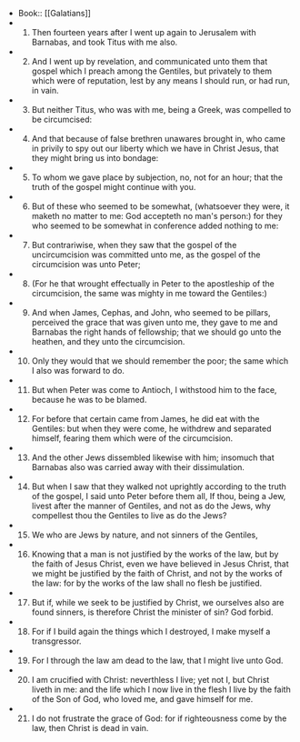 - Book:: [[Galatians]]
- 1. Then fourteen years after I went up again to Jerusalem with Barnabas, and took Titus with me also.
- 2. And I went up by revelation, and communicated unto them that gospel which I preach among the Gentiles, but privately to them which were of reputation, lest by any means I should run, or had run, in vain.
- 3. But neither Titus, who was with me, being a Greek, was compelled to be circumcised:
- 4. And that because of false brethren unawares brought in, who came in privily to spy out our liberty which we have in Christ Jesus, that they might bring us into bondage:
- 5. To whom we gave place by subjection, no, not for an hour; that the truth of the gospel might continue with you.
- 6. But of these who seemed to be somewhat, (whatsoever they were, it maketh no matter to me: God accepteth no man's person:) for they who seemed to be somewhat in conference added nothing to me:
- 7. But contrariwise, when they saw that the gospel of the uncircumcision was committed unto me, as the gospel of the circumcision was unto Peter;
- 8. (For he that wrought effectually in Peter to the apostleship of the circumcision, the same was mighty in me toward the Gentiles:)
- 9. And when James, Cephas, and John, who seemed to be pillars, perceived the grace that was given unto me, they gave to me and Barnabas the right hands of fellowship; that we should go unto the heathen, and they unto the circumcision.
- 10. Only they would that we should remember the poor; the same which I also was forward to do.
- 11. But when Peter was come to Antioch, I withstood him to the face, because he was to be blamed.
- 12. For before that certain came from James, he did eat with the Gentiles: but when they were come, he withdrew and separated himself, fearing them which were of the circumcision.
- 13. And the other Jews dissembled likewise with him; insomuch that Barnabas also was carried away with their dissimulation.
- 14. But when I saw that they walked not uprightly according to the truth of the gospel, I said unto Peter before them all, If thou, being a Jew, livest after the manner of Gentiles, and not as do the Jews, why compellest thou the Gentiles to live as do the Jews?
- 15. We who are Jews by nature, and not sinners of the Gentiles,
- 16. Knowing that a man is not justified by the works of the law, but by the faith of Jesus Christ, even we have believed in Jesus Christ, that we might be justified by the faith of Christ, and not by the works of the law: for by the works of the law shall no flesh be justified.
- 17. But if, while we seek to be justified by Christ, we ourselves also are found sinners, is therefore Christ the minister of sin? God forbid.
- 18. For if I build again the things which I destroyed, I make myself a transgressor.
- 19. For I through the law am dead to the law, that I might live unto God.
- 20. I am crucified with Christ: neverthless I live; yet not I, but Christ liveth in me: and the life which I now live in the flesh I live by the faith of the Son of God, who loved me, and gave himself for me.
- 21. I do not frustrate the grace of God: for if righteousness come by the law, then Christ is dead in vain.
